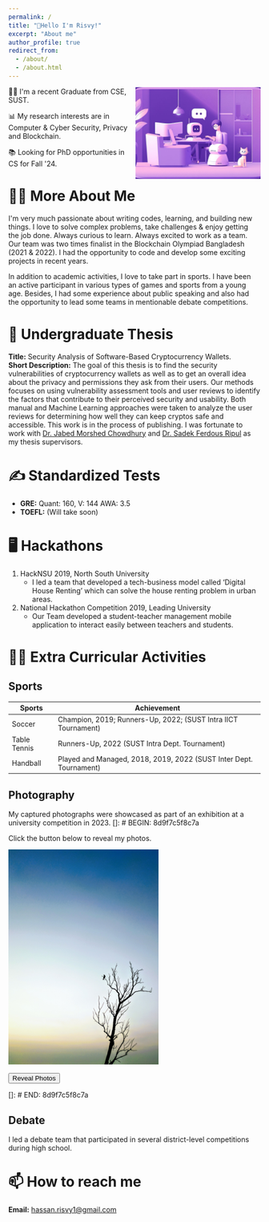 ```yaml
---
permalink: /
title: "👋Hello I'm Risvy!"
excerpt: "About me"
author_profile: true
redirect_from: 
  - /about/
  - /about.html
---
```


<!-- Embedd a picture here name side_image.jpeg, aligh=right, width = 300px -->
<img src="/images/side_image_demo.jpeg" align="right" width="250"/>
👨‍💻 I'm a recent Graduate from CSE, SUST.

📊 My research interests are in Computer & Cyber Security, Privacy and Blockchain.

📚 Looking for PhD opportunities in CS for Fall '24.

# 🙋‍♂️ More About Me
I'm very much passionate about writing codes, learning, and building new things. I love to solve complex problems, take challenges & enjoy getting the job done. Always curious to learn. Always excited to work as a team. Our team was two times finalist in the Blockchain Olympiad Bangladesh (2021 & 2022). I had the opportunity to code and develop some exciting projects in recent years. 

In addition to academic activities, I love to take part in sports. I have been an active participant in various types of games and sports from a young age. Besides, I had some experience about public speaking and also had the opportunity to lead some teams in mentionable debate competitions.

# 🔬 Undergraduate Thesis
**Title:** Security Analysis of Software-Based Cryptocurrency Wallets.<br>
**Short Description:** The goal of this thesis is to find the security vulnerabilities of cryptocurrency wallets as well as to get an overall idea about the privacy and permissions they ask from their users. Our methods focuses on using vulnerability assessment tools and user reviews to identify the factors that contribute to their perceived security and usability. Both manual and Machine Learning approaches were taken to analyze the user reviews for determining how well they can keep cryptos safe and accessible. This work is in the process of publishing. I was fortunate to work with [Dr. Jabed Morshed Chowdhury](https://scholar.google.com/citations?user=n3jMWFQAAAAJ&hl=en&oi=ao) and [Dr. Sadek Ferdous Ripul](https://scholar.google.com/citations?user=DnQAee0AAAAJ&hl=en&oi=ao) as my thesis supervisors.

# ✍️ Standardized Tests
- **GRE:** Quant: 160, V: 144 AWA: 3.5
- **TOEFL:** (Will take soon)

# 🖥️ Hackathons 
1. HackNSU 2019, North South University
   - I led a team that developed a tech-business model called ‘Digital House Renting’ which can solve the house renting problem in urban areas.
2. National Hackathon Competition 2019, Leading University
   - Our Team developed a student-teacher management mobile application to interact easily between teachers and students.

# 🤾‍♂️ Extra Curricular Activities

## Sports
| Sports       | Achievement                                                         |
|--------------|---------------------------------------------------------------------|
| Soccer       | Champion, 2019; Runners-Up, 2022; (SUST Intra IICT Tournament)        |
| Table Tennis | Runners-Up, 2022 (SUST Intra Dept. Tournament)                        |
| Handball     | Played and Managed, 2018, 2019, 2022 (SUST Inter Dept. Tournament)    |

## Photography
My captured photographs were showcased as part of an exhibition at a university competition in 2023.
[]: # BEGIN: 8d9f7c5f8c7a

Click the button below to reveal my photos.

<img src="/images/exhibition_1.jpg" alt="Placeholder Image" width="300">

<button id="reveal-button" onclick="revealPhotos()">Reveal Photos</button>

<div id="photos" style="display: none;">
   <img src="/images/exhibition_2.jpg" alt="Photo 1" width="300">
   <img src="/images/exhibition_3.jpg" alt="Photo 2" width="300">
   <img src="/images/exhibition_4.jpg" alt="Photo 3" width="300">
</div>

<script>
function revealPhotos() {
   var button = document.getElementById("reveal-button");
   var photos = document.getElementById("photos");
   button.style.display = "none";
   photos.style.display = "block";
}
</script>
[]: # END: 8d9f7c5f8c7a

## Debate 
I led a debate team that participated in several district-level competitions during high school.
# 📫 How to reach me
**Email:** hassan.risvy1@gmail.com

